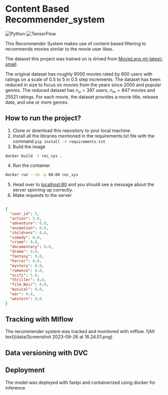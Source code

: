 # Content Based Recommender_system
![Python](https://img.shields.io/badge/Python-3.8-blueviolet)
![TensorFlow](https://img.shields.io/badge/TensorFlow-2.5-brightgreen)



This Recommender System makes use of content based filtering to recommends movies similar to the movie user likes.

The dataset this project was trained on is drived from [MovieLens ml-latest-small](https://grouplens.org/datasets/movielens/latest/).

The original dataset has roughly 9000 movies rated by 600 users with ratings on a scale of 0.5 to 5 in 0.5 step increments. The dataset has been reduced in size to focus on movies from the years since 2000 and popular genres. The reduced dataset has $n_u = 397$ users, $n_m= 847$ movies and 25521 ratings. For each movie, the dataset provides a movie title, release date, and one or more genres.

## How to run the project?

1. Clone or download this repository to your local machine.
2. Install all the libraries mentioned in the requirements.txt file with the command `pip install -r requirements.txt`
3. Build the image 
```bash
docker build -t rec_sys .
```
4. Run the container
```bash
docker run --rm -p 80:80 rec_sys
```
5. Head over to [localhost:80](http://localhost:80) and you should see a message about the server spinning up correctly.
6. Make requests to the server

```json

{
  "user_id": 5,
  "action": 5.0,
  "adventure": 0.0,
  "animation": 0.0,
  "childrens": 0.0,
  "comedy": 0.0,
  "crime": 0.0,
  "documentary": 0.0,
  "drama": 0.0,
  "fantasy": 0.0,
  "horror": 0.0,
  "mystery": 0.0,
  "romance": 0.0,
  "scifi": 5.0,
  "thriller": 0.0,
  "film_Noir": 0.0,
  "musical": 0.0,
  "war": 0.0,
  "western": 0.0
}
```

## Tracking with Mlflow
The recommender system was tracked and monitored with mlflow.
![Alt text](data/Screenshot 2023-09-26 at 16.24.01.png)

## Data versioning with DVC

## Deployment
The model was deployed with fastpi and containerized using docker for inference 
